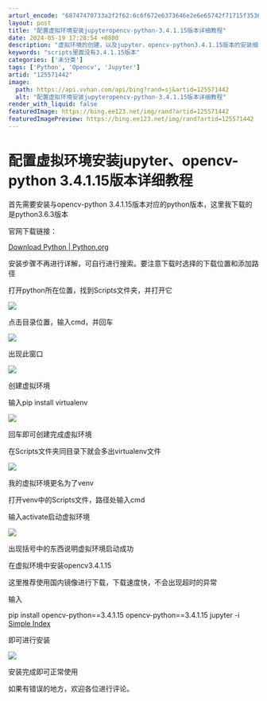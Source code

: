 ```yaml
---
arturl_encode: "68747470733a2f2f62:6c6f672e6373646e2e6e65742f71715f35363538363834322f:61727469636c652f64657461696c732f313235353731343432"
layout: post
title: "配置虚拟环境安装jupyteropencv-python-3.4.1.15版本详细教程"
date: 2024-05-19 17:28:54 +0800
description: "虚拟环境的创建，以及jupyter，opencv-python3.4.1.15版本的安装细节_scr"
keywords: "scripts里面没有3.4.1.15版本"
categories: ['未分类']
tags: ['Python', 'Opencv', 'Jupyter']
artid: "125571442"
image:
  path: https://api.vvhan.com/api/bing?rand=sj&artid=125571442
  alt: "配置虚拟环境安装jupyteropencv-python-3.4.1.15版本详细教程"
render_with_liquid: false
featuredImage: https://bing.ee123.net/img/rand?artid=125571442
featuredImagePreview: https://bing.ee123.net/img/rand?artid=125571442
---
```


# 配置虚拟环境安装jupyter、opencv-python 3.4.1.15版本详细教程

首先需要安装与opencv-python 3.4.1.15版本对应的python版本，这里我下载的是python3.6.3版本

官网下载链接：

[Download Python | Python.org](http://www.python.org/download/ "Download Python | Python.org")

安装步骤不再进行详解，可自行进行搜索。要注意下载时选择的下载位置和添加路径

打开python所在位置，找到Scripts文件夹，并打开它

![](https://i-blog.csdnimg.cn/blog_migrate/e58be8bfa9769027177f7f2176df8766.png)

点击目录位置，输入cmd，并回车

![](https://i-blog.csdnimg.cn/blog_migrate/a5ac5046e1d2a413af1d6fe8c7b86829.png)

出现此窗口

![](https://i-blog.csdnimg.cn/blog_migrate/25a15081f0b24117b97a5d76180110c3.png)

创建虚拟环境

输入pip install virtualenv

![](https://i-blog.csdnimg.cn/blog_migrate/7948b58fa420f801604aa8a71abf01ef.png)

回车即可创建完成虚拟环境

在Scripts文件夹同目录下就会多出virtualenv文件

![](https://i-blog.csdnimg.cn/blog_migrate/dd30be29cc5ce207005880e79a92a8ac.png)

我的虚拟环境更名为了venv

打开venv中的Scripts文件，路径处输入cmd

输入activate启动虚拟环境

![](https://i-blog.csdnimg.cn/blog_migrate/26ceb23fbbc9a7e7e7d31e7f40be6dad.png)

出现括号中的东西说明虚拟环境启动成功

在虚拟环境中安装opencv3.4.1.15

这里推荐使用国内镜像进行下载，下载速度快，不会出现超时的异常

输入

pip install opencv-python==3.4.1.15 opencv-python==3.4.1.15 jupyter -i
[Simple Index](https://pypi.douban.com/simple "Simple Index")

即可进行安装

![](https://i-blog.csdnimg.cn/blog_migrate/a90a601db2836339344904e28373a499.png)

安装完成即可正常使用

如果有错误的地方，欢迎各位进行评论。